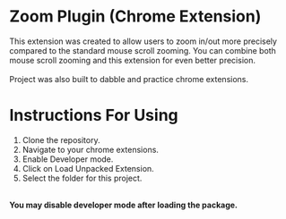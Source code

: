 # Zoom Plugin (Chrome Extension)
This extension was created to allow users to zoom in/out more precisely compared to the
standard mouse scroll zooming.
You can combine both mouse scroll zooming and this extension for even better precision.
<br /><br />
Project was also built to dabble and practice chrome extensions.

# Instructions For Using
1. Clone the repository.
2. Navigate to your chrome extensions.
3. Enable Developer mode.
4. Click on Load Unpacked Extension.
5. Select the folder for this project.
<br />
<b>You may disable developer mode after loading the package.</b>
